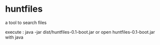 # huntfiles
a tool to search files

execute :  java -jar dist/huntfiles-0.1-boot.jar
or open huntfiles-0.1-boot.jar with java